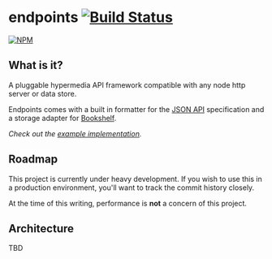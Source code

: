 # endpoints [![Build Status](https://secure.travis-ci.org/endpoints/endpoints.png)](http://travis-ci.org/endpoints/endpoints)

[![NPM](https://nodei.co/npm/endpoints.png)](https://nodei.co/npm/endpoints/)

## What is it?
A pluggable hypermedia API framework compatible with any node http server or data store.

Endpoints comes with a built in formatter for the [JSON API](http://json-api.org) specification and a storage adapter for [Bookshelf](http://bookshelf.js).

*Check out the [example implementation](https://github.com/endpoints/example).*

## Roadmap
This project is currently under heavy development. If you wish to use this in a production environment, you'll want to track the commit history closely.

At the time of this writing, performance is **not** a concern of this project.

## Architecture
TBD
